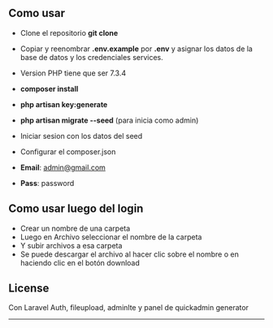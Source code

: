 
## Como usar

- Clone el repositorio  __git clone__
- Copiar y reenombrar __.env.example__ por __.env__ y asignar los datos de la base de datos y los credenciales services.
- Version PHP tiene que ser 7.3.4
-  __composer install__
-  __php artisan key:generate__
-  __php artisan migrate --seed__ (para inicia como admin)
- Iniciar sesion con los datos del seed
- Configurar el composer.json 

- __Email__: admin@gmail.com
- __Pass__: password

## Como usar luego del login
- Crear un nombre de una carpeta
- Luego en Archivo seleccionar el nombre de la carpeta
- Y subir archivos a esa carpeta
- Se puede descargar el archivo al hacer clic sobre el nombre o en haciendo clic en el botón download

## License

Con Laravel Auth, fileupload, adminlte y panel de quickadmin generator

---

